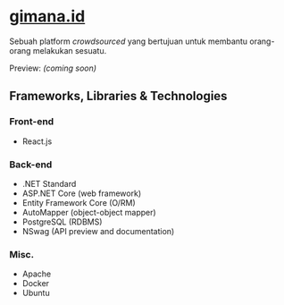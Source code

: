 # [gimana.id](https://gimana.id)

Sebuah platform *crowdsourced* yang bertujuan untuk membantu orang-orang melakukan sesuatu.

Preview: *(coming soon)*

## Frameworks, Libraries & Technologies

### Front-end
* React.js  

### Back-end
* .NET Standard
* ASP.NET Core (web framework)
* Entity Framework Core (O/RM)
* AutoMapper (object-object mapper)
* PostgreSQL (RDBMS)
* NSwag (API preview and documentation)

### Misc.
* Apache
* Docker
* Ubuntu

